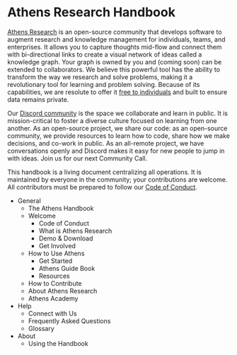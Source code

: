 # Athens Research Handbook

[Athens Research](https://athens-research.webflow.io/) is an open-source community that develops software to augment research and knowledge management for individuals, teams, and enterprises. It allows you to capture thoughts mid-flow and connect them with bi-directional links to create a visual network of ideas called a knowledge graph. Your graph is owned by you and \(coming soon\) can be extended to collaborators. We believe this powerful tool has the ability to transform the way we research and solve problems, making it a revolutionary tool for learning and problem solving. Because of its capabilities, we are resolute to offer it [free to individuals](https://athens-research.webflow.io/#download) and built to ensure data remains private. 

Our [Discord community](https://discord.com/invite/as9h8yHNfD) is the space we collaborate and learn in public. It is mission-critical to foster a diverse culture focused on learning from one another. As an open-source project, we share our code: as an open-source community, we provide resources to learn how to code, share how we make decisions, and co-work in public. As an all-remote project, we have conversations openly and Discord makes it easy for new people to jump in with ideas. Join us for our next Community Call.

This handbook is a living document centralizing all operations. It is maintained by everyone in the community; your contributions are welcome. All contributors must be prepared to follow our [Code of Conduct](https://athensresearch.gitbook.io/handbook/welcome/code-of-conduct). 

* General
  * The Athens Handbook
  * Welcome
    * Code of Conduct
    * What is Athens Research
    * Demo & Download
    * Get Involved
  * How to Use Athens
    * Get Started
    * Athens Guide Book
    * Resources
  * How to Contribute
  * About Athens Research
  * Athens Academy
* Help
  * Connect with Us
  * Frequently Asked Questions
  * Glossary
* About
  * Using the Handbook

